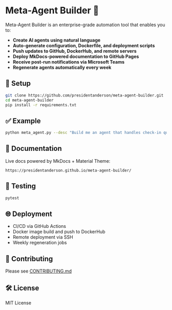
# Meta-Agent Builder 🚀

Meta-Agent Builder is an enterprise-grade automation tool that enables you to:
- **Create AI agents using natural language**
- **Auto-generate configuration, Dockerfile, and deployment scripts**
- **Push updates to GitHub, DockerHub, and remote servers**
- **Deploy MkDocs-powered documentation to GitHub Pages**
- **Receive post-run notifications via Microsoft Teams**
- **Regenerate agents automatically every week**

## 🔧 Setup

```bash
git clone https://github.com/presidentanderson/meta-agent-builder.git
cd meta-agent-builder
pip install -r requirements.txt
```

## ✅ Example

```bash
python meta_agent.py --desc "Build me an agent that handles check-in queries and multilingual guest support."
```

## 📄 Documentation
Live docs powered by MkDocs + Material Theme:
```
https://presidentanderson.github.io/meta-agent-builder/
```

## 🧪 Testing

```bash
pytest
```

## 🌐 Deployment
- CI/CD via GitHub Actions
- Docker image build and push to DockerHub
- Remote deployment via SSH
- Weekly regeneration jobs

## 🤝 Contributing
Please see [CONTRIBUTING.md](CONTRIBUTING.md)

## 🛠 License
MIT License
